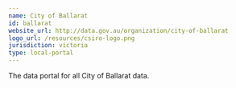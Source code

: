 ```yaml
---
name: City of Ballarat
id: ballarat
website_url: http://data.gov.au/organization/city-of-ballarat
logo_url: /resources/csiro-logo.png
jurisdiction: victoria
type: local-portal
---
```


The data portal for all City of Ballarat data.
